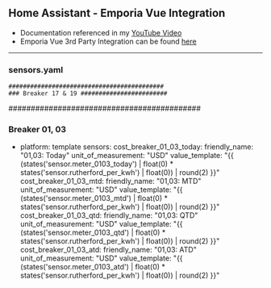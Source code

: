 Home Assistant - Emporia Vue Integration
 ---
 - Documentation referenced in my [YouTube Video](https://www.youtube.com/@morgansmodifications)
 - Emporia Vue 3rd Party Integration can be found [here](https://github.com/magico13/ha-emporia-vue)
___
### sensors.yaml
    ###########################################
    ### Breaker 17 & 19 ########################
###########################################
### Breaker 01, 03 ########################
- platform: template
  sensors:
    cost_breaker_01_03_today:
      friendly_name: "01,03: Today"
      unit_of_measurement: "USD"
      value_template: "{{ (states('sensor.meter_0103_today') | float(0) * states('sensor.rutherford_per_kwh') | float(0)) | round(2) }}"
    cost_breaker_01_03_mtd:
      friendly_name: "01,03: MTD"
      unit_of_measurement: "USD"
      value_template: "{{ (states('sensor.meter_0103_mtd') | float(0) * states('sensor.rutherford_per_kwh') | float(0)) | round(2) }}"
    cost_breaker_01_03_qtd:
      friendly_name: "01,03: QTD"
      unit_of_measurement: "USD"
      value_template: "{{ (states('sensor.meter_0103_qtd') | float(0) * states('sensor.rutherford_per_kwh') | float(0)) | round(2) }}"
    cost_breaker_01_03_atd:
      friendly_name: "01,03: ATD"
      unit_of_measurement: "USD"
      value_template: "{{ (states('sensor.meter_0103_atd') | float(0) * states('sensor.rutherford_per_kwh') | float(0)) | round(2) }}"
